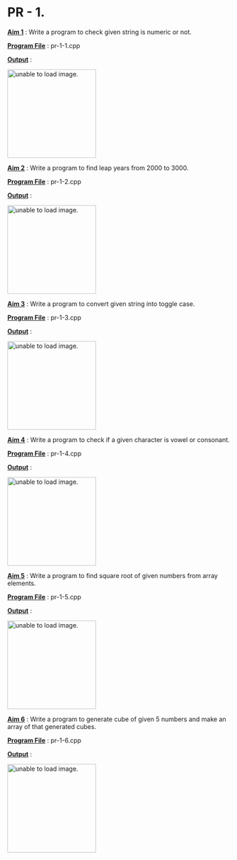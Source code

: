 # PR - 1.

<u>**Aim 1**</u> : Write a program to check given string is numeric or not.

<u>**Program File**</u> : pr-1-1.cpp

<u>**Output**</u> :

<img src="https://github.com/jb-jaydeep/Cpp/blob/main/pr-1(Fundamental%20Booster)/images/pr-1-1.PNG" height = "200px" alt = "unable to load image.">

<u>**Aim 2**</u> : Write a program to find leap years from 2000 to 3000.

<u>**Program File**</u> : pr-1-2.cpp

<u>**Output**</u> :

<img src="https://github.com/jb-jaydeep/Cpp/blob/main/pr-1(Fundamental%20Booster)/images/pr-1-2.png" height = "200px" alt = "unable to load image.">

<u>**Aim 3**</u> : Write a program to convert given string into toggle case.

<u>**Program File**</u> : pr-1-3.cpp

<u>**Output**</u> :

<img src="https://github.com/jb-jaydeep/Cpp/blob/main/pr-1(Fundamental%20Booster)/images/pr-1-3.png" height = "200px" alt = "unable to load image.">

<u>**Aim 4**</u> : Write a program to check if a given character is vowel or consonant.

<u>**Program File**</u> : pr-1-4.cpp

<u>**Output**</u> :

<img src="https://github.com/jb-jaydeep/Cpp/blob/main/pr-1(Fundamental%20Booster)/images/pr-1-4.png" height = "200px" alt = "unable to load image.">

<u>**Aim 5**</u> : Write a program to find square root of given numbers from array elements.

<u>**Program File**</u> : pr-1-5.cpp

<u>**Output**</u> :

<img src="https://github.com/jb-jaydeep/Cpp/blob/main/pr-1(Fundamental%20Booster)/images/pr-1-5.png" height = "200px" alt = "unable to load image.">

<u>**Aim 6**</u> : Write a program to generate cube of given 5 numbers and make an array of that generated cubes.

<u>**Program File**</u> : pr-1-6.cpp

<u>**Output**</u> :

<img src="https://github.com/jb-jaydeep/Cpp/blob/main/pr-1(Fundamental%20Booster)/images/pr-1-6.png" height = "200px" alt = "unable to load image.">


